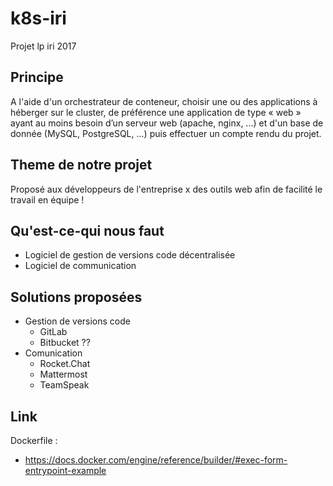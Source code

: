 # k8s-iri
Projet lp iri 2017

## Principe
A l'aide d'un orchestrateur de conteneur, choisir une ou des applications à héberger sur le cluster, de préférence une application de type « web » ayant au moins besoin d’un serveur web (apache, nginx, ...) et d'un base de donnée (MySQL, PostgreSQL, ...) puis effectuer un compte rendu du projet.

## Theme de notre projet
Proposé aux développeurs de l'entreprise x des outils web afin de facilité le travail en équipe !

## Qu'est-ce-qui nous faut
* Logiciel de gestion de versions code décentralisée
* Logiciel de communication

## Solutions proposées
* Gestion de versions code
  * GitLab
  * Bitbucket ??
* Comunication
  * Rocket.Chat
  * Mattermost
  * TeamSpeak
## Link

Dockerfile :
* https://docs.docker.com/engine/reference/builder/#exec-form-entrypoint-example



